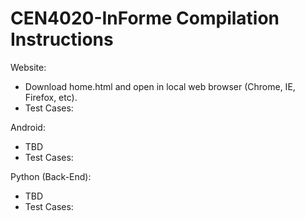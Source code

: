 # CEN4020-InForme Compilation Instructions
Website:
* Download home.html and open in local web browser (Chrome, IE, Firefox, etc).
* Test Cases: 

Android:
* TBD
* Test Cases:

Python (Back-End):
* TBD
* Test Cases:

